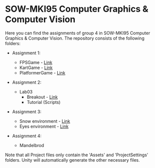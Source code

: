 # SOW-MKI95 Computer Graphics & Computer Vision

Here you can find the assignments of group 4 in SOW-MKI95 Computer Graphics & Computer Vision.
The repository consists of the following folders:

- Assignment 1:
  - FPSGame - [Link](https://arjan-w.github.io/ComputerGraphics/Assignment_1/FPSGame/index.html)
  - KartGame - [Link](https://arjan-w.github.io/ComputerGraphics/Assignment_1/KartGame/Build/KartGekkies/index.html)
  - PlatformerGame - [Link](https://arjan-w.github.io/ComputerGraphics/Assignment_1/PlatformerGame/index.html)
    
- Assignment 2:
  - Lab03
    - Breakout - [Link](https://arjan-w.github.io/ComputerGraphics/Assignment_2/Lab03/Build/)
    - Tutorial (Scripts)
	
- Assignment 3:
  - Snow environment - [Link](https://arjan-w.github.io/ComputerGraphics/Assignment_3/SnowShader/Build/index.html)
  - Eyes environment - [Link](https://arjan-w.github.io/ComputerGraphics/Assignment_3/Lab05/Build/index.html)

- Assignment 4:
  - Mandelbrod

Note that all Project files only contain the 'Assets' and 'ProjectSettings' folders. Unity will automatically generate the other necessary files.
